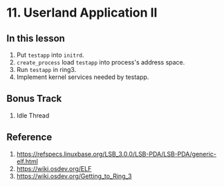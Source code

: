 # 11. Userland Application II

## In this lesson
1. Put `testapp` into `initrd`.
2. `create_process` load `testapp` into process's address space.
3. Run `testapp` in ring3.
4. Implement kernel services needed by testapp.

## Bonus Track
1. Idle Thread

## Reference
1. https://refspecs.linuxbase.org/LSB_3.0.0/LSB-PDA/LSB-PDA/generic-elf.html
2. https://wiki.osdev.org/ELF
3. https://wiki.osdev.org/Getting_to_Ring_3
